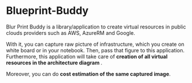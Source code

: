 # Blueprint-Buddy
<p>
Blur Print Buddy is a library/application to create virtual resources in public clouds providers such as AWS, AzureRM and Google.
</p>
<p>
With it, you can capture raw picture of infrastructure, which you create on white board or in your notebook. Then, pass that figure to this application. Furthermore, this application will take care of <B> creation of all virtual resources in the architecture diagram </B> .
</p>
<p>
Moreover, you can do <B>cost estimation of the same captured image</B>.
</p>

